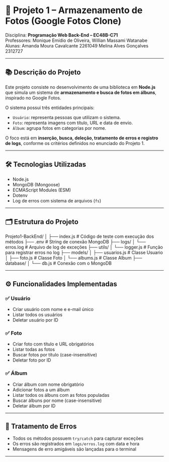 # 📸 Projeto 1 – Armazenamento de Fotos (Google Fotos Clone)

Disciplina: **Programação Web Back-End – EC48B-C71**  
Professores: Monique Emídio de Oliveira, Willian Massami Watanabe  
Alunas: Amanda Moura Cavalcante 2261049
          Melina Alves Gonçalves 2312727  

---

## 📚 Descrição do Projeto

Este projeto consiste no desenvolvimento de uma biblioteca em **Node.js** que simula um sistema de **armazenamento e busca de fotos em álbuns**, inspirado no Google Fotos.

O sistema possui três entidades principais:
- `Usuário`: representa pessoas que utilizam o sistema.
- `Foto`: representa imagens com título, URL e data de envio.
- `Álbum`: agrupa fotos em categorias por nome.

O foco está em **inserção, busca, deleção, tratamento de erros e registro de logs**, conforme os critérios definidos no enunciado do Projeto 1.

---

## 🛠️ Tecnologias Utilizadas

- Node.js
- MongoDB (Mongoose)
- ECMAScript Modules (ESM)
- Dotenv
- Log de erros com sistema de arquivos (`fs`)

---

## 🗂️ Estrutura do Projeto

Projeto1-BackEnd/
│
├── index.js # Código de teste com execução dos métodos
├── .env # String de conexão MongoDB
├── logs/
│ └── erros.log # Arquivo de log de exceções
├── utils/
│ └── logger.js # Função para registrar erros no log
├── models/
│ ├── usuarios.js # Classe Usuario
│ ├── foto.js # Classe Foto
│ └── albums.js # Classe Album
├── database/
│ └── db.js # Conexão com o MongoDB

---

## ⚙️ Funcionalidades Implementadas

### ✅ Usuário
- Criar usuário com nome e e-mail único
- Listar todos os usuários
- Deletar usuário por ID

### ✅ Foto
- Criar foto com título e URL obrigatórios
- Listar todas as fotos
- Buscar fotos por título (case-insensitive)
- Deletar foto por ID

### ✅ Álbum
- Criar álbum com nome obrigatório
- Adicionar fotos a um álbum
- Listar todos os álbuns com as fotos populadas
- Buscar álbuns por nome (case-insensitive)
- Deletar álbum por ID

---

## 🚨 Tratamento de Erros

- Todos os métodos possuem `try/catch` para capturar exceções
- Os erros são registrados em `logs/erros.log` com data e hora
- Mensagens de erro amigáveis são lançadas para o terminal

---




